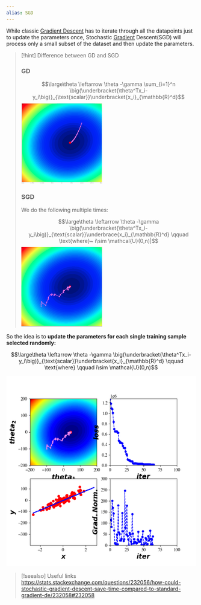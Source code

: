 ```yaml
---
alias: SGD
---
```

While classic [Gradient Descent](Gradient%20Descent.md) has to iterate through all the datapoints just to update the parameters once, Stochastic [Gradient](Gradient.md) Descent(SGD) will process only a small subset of the dataset and then update the parameters.

> [!hint] Difference between GD and SGD
> ### GD
> $$\large\theta \leftarrow  \theta -\gamma \sum_{i=1}^n \big(\underbracket{\theta^Tx_i- y_i\big)}_{\text{scalar}}\underbracket{x_i}_{\mathbb{R}^d}$$
> ![](../z_images/Pasted%20image%2020230525171924.png)
> ### SGD
> We do the following multiple times:
> 
> $$\large\theta \leftarrow  \theta -\gamma  \big(\underbracket{\theta^Tx_i- y_i\big)}_{\text{scalar}}\underbrace{x_i}_{\mathbb{R}^d} \qquad \text{where}~ i\sim \mathcal{U}(0,n)|$$
> ![](../z_images/Pasted%20image%2020230525172014.png)


So the idea is to **update the parameters for each single training sample selected randomly:**

$$\large\theta \leftarrow  \theta -\gamma  \big(\underbracket{\theta^Tx_i- y_i\big)}_{\text{scalar}}\underbracket{x_i}_{\mathbb{R}^d} \qquad \text{where} \qquad  i\sim \mathcal{U}(0,n)$$

![](../z_images/Pasted%20image%2020230525165800.png)


> [!seealso] Useful links
> https://stats.stackexchange.com/questions/232056/how-could-stochastic-gradient-descent-save-time-compared-to-standard-gradient-de/232058#232058

